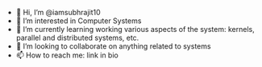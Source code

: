 - 👋 Hi, I’m @iamsubhrajit10
- 👀 I’m interested in Computer Systems
- 🌱 I’m currently learning working various aspects of the system: kernels, parallel and distributed systems, etc.
- 💞️ I’m looking to collaborate on anything related to systems
- 📫 How to reach me: link in bio


<!---
iamsubhrajit10/iamsubhrajit10 is a ✨ special ✨ repository because its `README.md` (this file) appears on your GitHub profile.
You can click the Preview link to take a look at your changes.
--->
